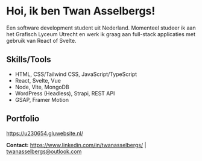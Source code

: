 # Hoi, ik ben Twan Asselbergs!

Een software development student uit Nederland. Momenteel studeer ik aan het Grafisch Lyceum Utrecht en werk ik graag aan full-stack applicaties met gebruik van React of Svelte.

## Skills/Tools
- HTML, CSS/Tailwind CSS, JavaScript/TypeScript
- React, Svelte, Vue
- Node, Vite, MongoDB
- WordPress (Headless), Strapi, REST API
- GSAP, Framer Motion

## Portfolio

https://u230654.gluwebsite.nl/

**Contact:** https://www.linkedin.com/in/twanasselbergs/ | twanasselbergs@outlook.com
